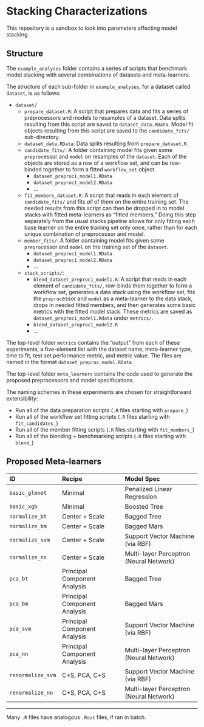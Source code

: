 
# Stacking Characterizations

This repository is a sandbox to look into parameters affecting model
stacking.

## Structure

The `example_analyses` folder contains a series of scripts that
benchmark model stacking with several combinations of datasets and
meta-learners.

The structure of each sub-folder in `example_analyses`, for a dataset
called `dataset`, is as follows:

-   `dataset/`
    -   `prepare_dataset.R`: A script that prepares data and fits a
        series of preprocessors and models to resamples of a dataset.
        Data splits resulting from this script are saved to
        `dataset_data.RData`. Model fit objects resulting from this
        script are saved to the `candidate_fits/` sub-directory.
    -   `dataset_data.RData`: Data splits resulting from
        `prepare_dataset.R`.
    -   `candidate_fits/`: A folder containing model fits given some
        `preproc`essor and `model` on resamples of the `dataset`. Each
        of the objects are stored as a row of a workflow set, and can be
        row-binded together to form a fitted `workflow_set` object.
        -   `dataset_preproc1_model1.RData`
        -   `dataset_preproc1_model2.RData`
        -   …
    -   `fit_members_dataset.R`: A script that reads in each element of
        `candidate_fits/` and fits *all* of them on the entire training
        set. The needed results from this script can then be dropped in
        to model stacks with fitted meta-learners as “fitted members.”
        Doing this step separately from the usual stacks pipeline allows
        for only fitting each base learner on the entire training set
        only once, rather than for each unique combination of
        preprocessor and model.
    -   `member_fits/`: A folder containing model fits given some
        `preproc`essor and `model` on the training set of the `dataset`.
        -   `dataset_preproc1_model1.RData`
        -   `dataset_preproc1_model2.RData`
        -   …
    -   `stack_scripts/`:
        -   `blend_dataset_preproc1_model1.R`: A script that reads in
            each element of `candidate_fits/`, row-binds them together
            to form a workflow set, generates a data stack using the
            workflow set, fits the `preproc`essor and `model` as a
            meta-learner to the data stack, drops in needed fitted
            members, and then generates some basic metrics with the
            fitted model stack. These metrics are saved as
            `dataset_preproc1_model1.Rdata` under `metrics/`.
        -   `blend_dataset_preproc1_model2.R`
        -   …

The top-level folder `metrics` contains the “output” from each of these
experiments, a five-element list with the dataset name, meta-learner
type, time to fit, test set performance metric, and metric value. The
files are named in the format `dataset_preproc_model.RData`.

The top-level folder `meta_learners` contains the code used to generate
the proposed preprocessors and model specifications.

The naming schemes in these experiments are chosen for straightforward
extensibility:

-   Run all of the data preparation scripts (`.R` files starting with
    `prepare_`)
-   Run all of the workflow set fitting scripts (`.R` files starting
    with `fit_candidates_`)
-   Run all of the member fitting scripts (`.R` files starting with
    `fit_members_`)
-   Run all of the blending + benchmarking scripts (`.R` files starting
    with `blend_`)

## Proposed Meta-learners

| ID                | Recipe                       | Model Spec                              |
|:------------------|:-----------------------------|:----------------------------------------|
| `basic_glmnet`    | Minimal                      | Penalized Linear Regression             |
| `basic_xgb`       | Minimal                      | Boosted Tree                            |
| `normalize_bt`    | Center + Scale               | Bagged Tree                             |
| `normalize_bm`    | Center + Scale               | Bagged Mars                             |
| `normalize_svm`   | Center + Scale               | Support Vector Machine (via RBF)        |
| `normalize_nn`    | Center + Scale               | Multi-layer Perceptron (Neural Network) |
| `pca_bt`          | Principal Component Analysis | Bagged Tree                             |
| `pca_bm`          | Principal Component Analysis | Bagged Mars                             |
| `pca_svm`         | Principal Component Analysis | Support Vector Machine (via RBF)        |
| `pca_nn`          | Principal Component Analysis | Multi-layer Perceptron (Neural Network) |
| `renormalize_svm` | C+S, PCA, C+S                | Support Vector Machine (via RBF)        |
| `renormalize_nn`  | C+S, PCA, C+S                | Multi-layer Perceptron (Neural Network) |

------------------------------------------------------------------------

Many `.R` files have analogous `.Rout` files, if ran in batch.
